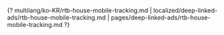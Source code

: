 {? multilang/ko-KR/rtb-house-mobile-tracking.md | localized/deep-linked-ads/rtb-house-mobile-tracking.md | pages/deep-linked-ads/rtb-house-mobile-tracking.md ?}
